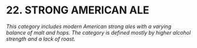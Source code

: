 # 22. STRONG AMERICAN ALE

_This category includes modern American strong ales with a varying balance of malt and hops. The category is defined mostly by higher alcohol strength and a lack of roast._
 
